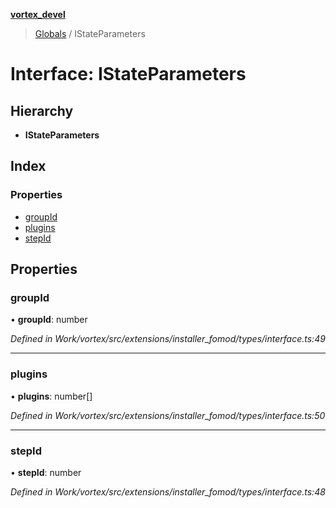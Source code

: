 **[vortex_devel](../README.md)**

> [Globals](../globals.md) / IStateParameters

# Interface: IStateParameters

## Hierarchy

* **IStateParameters**

## Index

### Properties

* [groupId](istateparameters.md#groupid)
* [plugins](istateparameters.md#plugins)
* [stepId](istateparameters.md#stepid)

## Properties

### groupId

•  **groupId**: number

*Defined in Work/vortex/src/extensions/installer_fomod/types/interface.ts:49*

___

### plugins

•  **plugins**: number[]

*Defined in Work/vortex/src/extensions/installer_fomod/types/interface.ts:50*

___

### stepId

•  **stepId**: number

*Defined in Work/vortex/src/extensions/installer_fomod/types/interface.ts:48*
